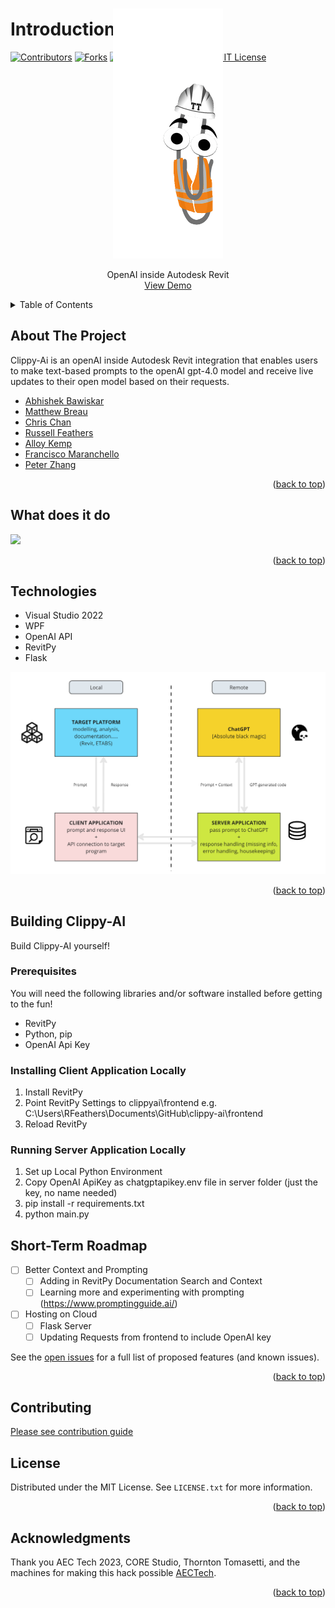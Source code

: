 # Introduction

<a name="readme-top"></a>

<!-- PROJECT SHIELDS -->
[![Contributors][contributors-shield]][contributors-url]
[![Forks][forks-shield]][forks-url]
[![Stargazers][stars-shield]][stars-url]
[![Issues][issues-shield]][issues-url]
[![MIT License][license-shield]][license-url]

<!-- PROJECT LOGO -->
<div align="center">
  <a href="https://github.com/rfeathers068/clippy-ai">
    <img src="clippy-ai/ClippyConstruction.gif" alt="Logo" style="max-height: 400px; margin-top: -100px;">
  </a>

  <p align="center">
    OpenAI inside Autodesk Revit
    <br />
    <a href="https://github.com/rfeathers068/clippy-ai/Clippy.gif">View Demo</a>
  </p>
</div>

<!-- TABLE OF CONTENTS -->
<details>
  <summary>Table of Contents</summary>
  <ol>
    <li><a href="#about-the-project">About The Project</a></li>
    <li><a href="#workflow-overview">Workflow Overview</a></li>
    <li><a href="#technologies">Technologies</a></li>
    <li><a href="#building-clippy-ai">Building Clippy-AI</a></li>
    <li><a href="#roadmap">Roadmap</a></li>
    <li><a href="#contributing">Contributing</a></li>
    <li><a href="#license">License</a></li>
    <li><a href="#acknowledgments">Acknowledgments</a></li>
  </ol>
</details>


<!-- ABOUT THE PROJECT -->
## About The Project
Clippy-Ai is an openAI inside Autodesk Revit integration that enables users to make text-based prompts to the openAI gpt-4.0 model and receive live updates to their open model based on their requests.
* [Abhishek Bawiskar](https://github.com/abawiskar)
* [Matthew Breau](https://github.com/MBreauAtBBB)
* [Chris Chan](https://github.com/chriskc)
* [Russell Feathers](https://github.com/rfeathers068)
* [Alloy Kemp](https://github.com/alloy6063)
* [Francisco Maranchello](https://github.com/franmaranchello)
* [Peter Zhang](https://github.com/ZMPeterZhang)
<p align="right">(<a href="#readme-top">back to top</a>)</p>

<!-- WORKFLOW EXAMPLES -->
## What does it do
<img src="Clippy.gif"></img>

<p align="right">(<a href="#readme-top">back to top</a>)</p>

## Technologies
* Visual Studio 2022
* WPF
* OpenAI API
* RevitPy
* Flask

<img src="ClippyArch.PNG"></img>

<p align="right">(<a href="#readme-top">back to top</a>)</p>

<!-- Developer GETTING STARTED -->
## Building Clippy-AI
Build Clippy-AI yourself!

### Prerequisites
You will need the following libraries and/or software installed before getting to the fun!
* RevitPy
* Python, pip
* OpenAI Api Key

### Installing Client Application Locally
1. Install RevitPy
2. Point RevitPy Settings to clippyai\frontend e.g. C:\Users\RFeathers\Documents\GitHub\clippy-ai\frontend
3. Reload RevitPy

### Running Server Application Locally
1. Set up Local Python Environment
2. Copy OpenAI ApiKey as chatgptapikey.env file in server folder (just the key, no name needed)
3. pip install -r requirements.txt
4. python main.py

<!-- ROADMAP -->
## Short-Term Roadmap

- [ ] Better Context and Prompting
    - [ ] Adding in RevitPy Documentation Search and Context
    - [ ] Learning more and experimenting with prompting (https://www.promptingguide.ai/)
- [ ] Hosting on Cloud
    - [ ] Flask Server 
    - [ ] Updating Requests from frontend to include OpenAI key

See the [open issues](https://github.com/rfeathers068/clippy-ai/issues) for a full list of proposed features (and known issues).
<p align="right">(<a href="#readme-top">back to top</a>)</p>

<!-- CONTRIBUTING -->
## Contributing
[Please see contribution guide](CONTRIBUTING.md)

<!-- LICENSE -->
## License
Distributed under the MIT License. See `LICENSE.txt` for more information.
<p align="right">(<a href="#readme-top">back to top</a>)</p>

<!-- ACKNOWLEDGMENTS -->
## Acknowledgments
Thank you AEC Tech 2023, CORE Studio, Thornton Tomasetti, and the machines for making this hack possible [AECTech](https://www.aectech.us/).

<p align="right">(<a href="#readme-top">back to top</a>)</p>

<!-- MARKDOWN LINKS & IMAGES -->
<!-- https://www.markdownguide.org/basic-syntax/#reference-style-links -->
[contributors-shield]: https://img.shields.io/github/contributors/rfeathers068/clippy-ai.svg?style=for-the-badge
[contributors-url]: https://github.com/rfeathers068/clippy-ai/graphs/contributors
[forks-shield]: https://img.shields.io/github/forks/rfeathers068/clippy-ai.svg?style=for-the-badge
[forks-url]: https://github.com/rfeathers068/clippy-ai/network/members
[stars-shield]: https://img.shields.io/github/stars/rfeathers068/clippy-ai.svg?style=for-the-badge
[stars-url]: https://github.com/rfeathers068/clippy-ai/stargazers
[issues-shield]: https://img.shields.io/github/issues/rfeathers068/clippy-ai.svg?style=for-the-badge
[issues-url]: https://github.com/rfeathers068/clippy-ai/issues
[license-shield]: https://img.shields.io/github/license/rfeathers068/clippy-ai.svg?style=for-the-badge
[license-url]: https://github.com/rfeathers068/clippy-ai/blob/master/LICENSE.txt
[product-screenshot]: images/screenshot.png


